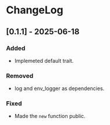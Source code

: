 # ChangeLog

## [0.1.1] - 2025-06-18
### Added
- Implemeted default trait.
### Removed
- log and env_logger as dependencies.
### Fixed
- Made the `new` function public.
